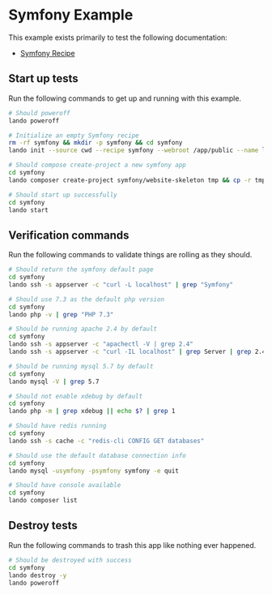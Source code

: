 Symfony Example
===============

This example exists primarily to test the following documentation:

* [Symfony Recipe](https://docs.devwithlando.io/tutorials/symfony.html)

Start up tests
--------------

Run the following commands to get up and running with this example.

```bash
# Should poweroff
lando poweroff

# Initialize an empty Symfony recipe
rm -rf symfony && mkdir -p symfony && cd symfony
lando init --source cwd --recipe symfony --webroot /app/public --name lando-symfony --option cache=redis

# Should compose create-project a new symfony app
cd symfony
lando composer create-project symfony/website-skeleton tmp && cp -r tmp/. . && rm -rf tmp

# Should start up successfully
cd symfony
lando start
```

Verification commands
---------------------

Run the following commands to validate things are rolling as they should.

```bash
# Should return the symfony default page
cd symfony
lando ssh -s appserver -c "curl -L localhost" | grep "Symfony"

# Should use 7.3 as the default php version
cd symfony
lando php -v | grep "PHP 7.3"

# Should be running apache 2.4 by default
cd symfony
lando ssh -s appserver -c "apachectl -V | grep 2.4"
lando ssh -s appserver -c "curl -IL localhost" | grep Server | grep 2.4

# Should be running mysql 5.7 by default
cd symfony
lando mysql -V | grep 5.7

# Should not enable xdebug by default
cd symfony
lando php -m | grep xdebug || echo $? | grep 1

# Should have redis running
cd symfony
lando ssh -s cache -c "redis-cli CONFIG GET databases"

# Should use the default database connection info
cd symfony
lando mysql -usymfony -psymfony symfony -e quit

# Should have console available
cd symfony
lando composer list
```

Destroy tests
-------------

Run the following commands to trash this app like nothing ever happened.

```bash
# Should be destroyed with success
cd symfony
lando destroy -y
lando poweroff
```
